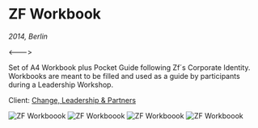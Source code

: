 # ZF Workbook

_2014, Berlin_

<---> <!-- magic separator, between columns -->

Set of A4 Workbook plus Pocket Guide following Zf´s Corporate Identity. Workbooks are meant to be filled and used as a guide by participants during a Leadership Workshop.

Client: [Change, Leadership & Partners](https://www.change-leadership.net/)

![ZF Workboook](/images/zf_workbook-2.jpg)
![ZF Workboook](/images/zf_workbook-3.jpg)
![ZF Workboook](/images/zf_workbook-6.jpg)
![ZF Workboook](/images/zf_workbook-4.jpg)
